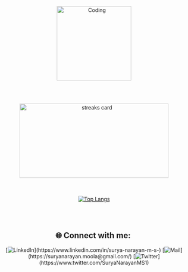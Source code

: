 <div align = "center">
<img align="center" alt="Coding" height="200" src="https://www.linkpicture.com/q/20220411_143625.jpg">

 <br><br>
 
 

 
<div align = "center">

<img alt= "streaks card" height="200px"  width="400"  src="https://github-readme-streak-stats.herokuapp.com/?user=suryanarayanms&theme=github_dark">

<div/>

 <br>
  <br>
 
  

<div align = "center">
  
[![Top Langs](https://github-readme-stats.vercel.app/api/top-langs/?username=suryanarayanms&layout=compact)](https://github.com/suryanarayanms/github-readme-stats)

<div/>

 <br>
  <br>
 



## 🌐 **Connect with me:** ️

[![LinkedIn](https://img.shields.io/badge/LinkedIn-Surya-informationl?style=for-the-badge&labelColor=white&logo=linkedin&logoColor=0077b5&&color=#1589F0")](https://www.linkedin.com/in/surya-narayan-m-s-)
[![Mail](https://img.shields.io/badge/GMail-SuryaMS-informational?style=for-the-badge&labelColor=white&logo=gmail&logoColor=#1da1f2&color=##f50c14")](https://suryanarayan.moola@gmail.com/)
[![Twitter](https://img.shields.io/badge/Twitter-Surya-informational?style=for-the-badge&labelColor=white&logo=twitter&logoColor=#1da1f2&color=#1da1f2")](https://www.twitter.com/SuryaNarayanMS1)

  

 
